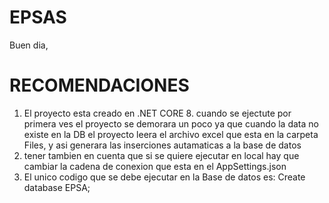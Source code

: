 # EPSAS
Buen dia, 

# RECOMENDACIONES 

1. El proyecto esta creado en .NET CORE 8. cuando se ejectute por primera ves el proyecto se demorara un poco ya que cuando la data no existe en la DB el proyecto leera el archivo excel que esta en la carpeta Files, y asi generara las inserciones autamaticas a la base de datos 
2. tener tambien en cuenta que si se quiere ejecutar en local hay que cambiar la cadena de conexion que esta en el AppSettings.json
3. El unico codigo que se debe ejecutar en la Base de datos es:
    Create database EPSA;
  

